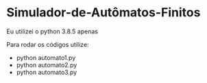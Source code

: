 # Simulador-de-Autômatos-Finitos

Eu utilizei o python 3.8.5 apenas

Para rodar os códigos utilize:
- python automato1.py
- python automato2.py
- python automato3.py

